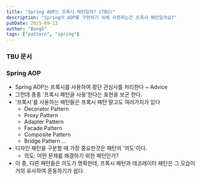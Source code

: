 ```yaml
---
title: "Spring AOP는 프록시 패턴일까? (TBU)"
description: "Spring이 AOP를 구현하기 위해 사용하는건 프록시 패턴일까요?"
pubDate: 2025-09-13
author: "Bong5"
tags: ["pattern", "spring"]
---
```

### TBU 문서

### Spring AOP

- Spring AOP는 프록시를 사용하여 횡단 관심사를 처리한다 ~ Advice
- 그런데 종종 '프록시 패턴을 사용'한다는 표현을 보곤 한다.
- '프록시'를 사용하는 패턴들은 프록시 패턴 말고도 여러가지가 있다
    - Decorator Pattern
    - Proxy Pattern
    - Adapter Pattern
    - Facade Pattern
    - Composite Pattern
    - Bridge Pattern
    ...
- 디자인 패턴을 구분할 때 가장 중요한것은 패턴의 '의도'이다.
    - 의도: 어떤 문제를 해결하기 위한 패턴인가?
- 이 중, 다른 패턴들은 의도가 명확한데, 프록시 패턴과 데코레이터 패턴은 그 모습이 거의 유사하여 혼동하기가 쉽다.


